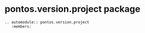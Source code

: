 # pontos.version.project package

```{eval-rst}
.. automodule:: pontos.version.project
   :members:
```
